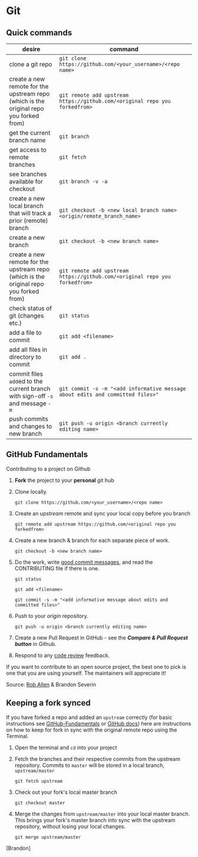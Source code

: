 # Git

## Quick commands

| desire                                                       | command                                                      |
| ------------------------------------------------------------ | ------------------------------------------------------------ |
| clone a git repo                                             | `git clone https://github.com/<your_username>/<repo name>`   |
| create a new remote for the upstream repo (which is the original repo you forked from) | `git remote add upstream https://github.com/<original repo you forkedfrom>` |
| get the current branch name                                  | `git branch`                                                 |
| get access to remote branches                                | `git fetch`                                                  |
| see branches available for checkout                          | `git branch -v -a`                                           |
| create a new local branch that will track a prior (remote) branch | `git checkout -b <new local branch name>  <origin/remote_branch_name>` |
| create a new branch                                          | `git checkout -b <new branch name>`                          |
| create a new remote for the upstream repo (which is the original repo you forked from) | `git remote add upstream https://github.com/<original repo you forkedfrom>` |
| check status of git (changes etc.)                           | `git status`                                                 |
| add a file to commit                                         | `git add <filename>`                                         |
| add all files in directory to commit                         | `git add .`                                                  |
| commit files `add`ed to the current branch with sign-off `-s` and message `-m` | `git commit -s -m "<add informative message about edits and committed files>"` |
| push commits and changes to new branch                       | `git push -u origin <branch currently editing name>`         |



## GitHub Fundamentals

Contributing to a project on Github

1. **Fork** the project to your **personal** git hub

2. Clone locally.

   `git clone https://github.com/<your_username>/<repo name>`

3. Create an *upstream* remote and sync your local copy before you branch

   `git remote add upstream https://github.com/<original repo you forkedfrom>`

4. Create a new branch & branch for each separate piece of work.

   `git checkout -b <new branch name>`

5. Do the work, write [good commit messages](https://blogs.gnome.org/danni/2011/10/25/a-guide-to-writing-git-commit-messages/), and read the CONTRIBUTING file if there is one.

   `git status`

   `git add <filename>`

   `git commit -s -m "<add informative message about edits and committed files>"`

6. Push to your *origin* repository.

   `git push -u origin <branch currently editing name>`

7. Create a new Pull Request in GitHub - see the ***Compare & Pull Request button*** in Github.

8. Respond to any [code review](http://www.lornajane.net/posts/2015/code-reviews-before-you-even-run-the-code) feedback.

If you want to contribute to an open source project, the best  one to pick is one that you are using yourself. The maintainers will  appreciate it!

Source: [Rob Allen](https://akrabat.com/the-beginners-guide-to-contributing-to-a-github-project/) & Brandon Severin

## Keeping a fork synced

If you have forked a repo and added an `upstream` correctly (for basic instructions see [GitHub-Fundamentals](##GitHub-Fundamentals) or [GitHub docs](https://help.github.com/en/github/getting-started-with-github/fork-a-repo#keep-your-fork-synced)) here are instructions on how to keep for fork in sync with the original remote repo using the Terminal.

1. Open the terminal and `cd` into your project

2. Fetch the branches and their respective commits from the upstream repository. Commits to `master` will be stored in a local branch, `upstream/master`
   
   `git fetch upstream`
   
3. Check out your fork's local master branch

   `git checkout master`
 
4. Merge the changes from `upstream/master` into your local master branch. This brings your fork's master branch into sync with the upstream repository, without losing your local changes. 

   `git merge upstream/master`
   
   
[Brandon]
